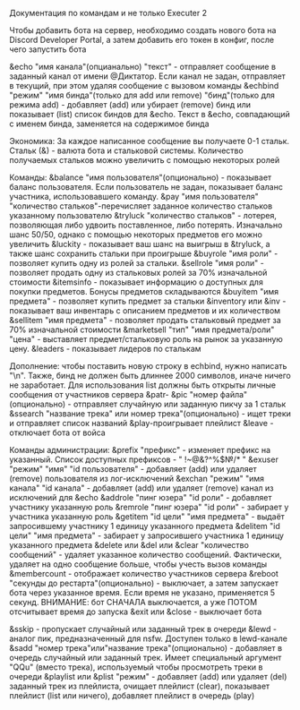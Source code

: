Документация по командам и не только Executer 2 

Чтобы добавить бота на сервер, необходимо создать нового бота на Discord Developer Portal, а затем добавить его токен в конфиг, после чего запустить бота

&echo "имя канала"(опцианально)  "текст" - отправляет сообщение в заданный канал от имени @Диктатор. Если канал не задан, отправляет в текущий, при этом удаляя сообщение с вызовом команды
&echbind "режим" "имя бинда"(только для add или remove) "бинд"(только для режима add) - добавляет (add) или убирает (remove) бинд или показывает (list) список биндов для &echo. Текст в &echo, совпадающий с именем бинда, заменяется на содержимое бинда
 
Экономика:
За каждое написанное сообщение вы получаете 0-1 стальк. Стальк (&) - валюта бота и стальковой системы. Количество получаемых стальков можно увеличить с помощью некоторых ролей

Команды:
&balance "имя пользователя"(опционально) - показывает баланс пользователя. Если пользователь не задан, показывает баланс участника, использовавшего команду.
&pay "имя пользователя" "количество стальков"-перечисляет заданное количество стальков указанному пользователю
&tryluck "количество стальков" - лотерея, позволяющая либо удвоить поставленное, либо потерять. Изначально шанс 50/50, однако с помощью некоторых предметов его можно увеличить
&luckity - показывает ваш шанс на выигрыш в &tryluck, а также шанс сохранить стальки при проигрыше
&buyrole "имя роли" - позволяет купить одну из ролей за стальки.
&sellrole "имя роли" - позволяет продать одну из стальковых ролей за 70% изначальной стоимости
&itemsinfo - показывает информацию о доступных для покупки предметов. Бонусы предметов складываются
&buyitem "имя предмета" - позволяет купить предмет за стальки
&inventory или &inv  - показывает ваш инвентарь с описанием предметов и их количеством
&sellitem "имя предмета" - позволяет продать стальковый предмет за 70% изначальной стоимости
&marketsell "тип"   "имя предмета/роли" "цена" - выставляет предмет/стальковую роль на рынок за указанную цену.
&leaders - показывает лидеров по сталькам

Дополнение: чтобы поставить новую строку в echbind, нужно написать  "\n". Также, бинд не должен быть длиннее 2000 символов, иначе ничего не заработает. Для использования list должны быть открыты личные сообщения от участников сервера
&patr-
&pic "номер файла"(опционально) - отправляет случайную или заданную пикчу за 1 стальк
&ssearch "название трека" или номер трека"(опционально) - ищет треки и отправляет список названий
&play-проигрывает плейлист
&leave - отключает бота от войса

Команды администрации:
&prefix "префикс" - изменяет префикс на указанный. Список доступных префиксов - " !~@&?^%$№/* "
&exuser "режим" "имя" "id пользователя" - добавляет (add) или удаляет (remove) пользователя из лог-исключений
&exchan "режим" "имя канала" "id канала" - добавляет (add) или удаляет (remove) канал из исключений для &echo
&addrole "пинг юзера" "id роли" - добавляет участнику указанную роль
&remrole "пинг юзера" "id роли" - забирает у участника указанную роль
&getitem "id цели" "имя предмета" - выдаёт запросившему участнику 1 единицу указанного предмета
&delitem "id цели"  "имя предмета" - забирает у запросившего участника 1 единицу указанного предмета
&delete или &del или &clear "количество сообщений" - удаляет указанное количество сообщений. Фактически, удаляет на одно сообщение больше, чтобы учесть вызов команды
&membercount - отображает количество участников сервера
&reboot "секунды до рестарта"(опционально) - выключает, а затем запускает бота через указанное время. Если время не указано, применяется 5 секунд. ВНИМАНИЕ: бот СНАЧАЛА выключается, а уже ПОТОМ отсчитывает время до запуска
&exit или &close - выключает бота

&sskip - пропускает случайный или заданный трек в очереди
&lewd - аналог пик, предназначенный для nsfw. Доступен только в lewd-канале
&sadd "номер трека"или"название трека"(опционально) - добавляет в очередь случайный или заданный трек. Имеет специальный аргумент "QQu" (вместо трека), используемый чтобы просмотреть треки в очереди
&playlist или &plist "режим" - добавляет (add) или удаляет (del) заданный трек из плейлиста, очищает плейлист (clear), показывает плейлист (list или ничего), добавляет плейлист в очередь (play)
